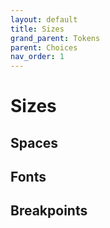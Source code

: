 ```yaml
---
layout: default
title: Sizes
grand_parent: Tokens
parent: Choices
nav_order: 1
---
```


# Sizes


## Spaces

## Fonts

## Breakpoints

